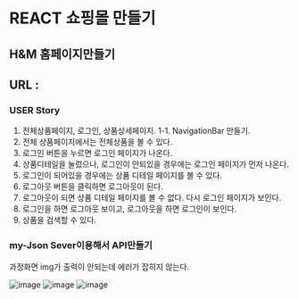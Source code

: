 # REACT 쇼핑몰 만들기

## H&M 홈페이지만들기

## URL : 

### USER Story
1. 전체상품페이지, 로그인, 상품상세페이지.
1-1. NavigationBar 만들기.
2. 전체 상품페이지에서는 전체상품을 볼 수 있다.
3. 로그인 버튼을 누르면 로그인 페이지가 나온다.
4. 상품디테일을 눌렀으나, 로그인이 안되있을 경우에는 로그인 페이지가 먼저 나온다.
5. 로그인이 되어있을 경우에는 상품 디테일 페이지를 볼 수 있다.
6. 로그아웃 버튼을 클릭하면 로그아웃이 된다.
7. 로그아웃이 되면 상품 디테일 페이지를 볼 수 없다. 다시 로그인 페이지가 보인다.
8. 로그인을 하면 로그아웃 보이고, 로그아웃을 하면 로그인이 보인다.
9. 상품을  검색할 수 있다.

### my-Json Sever이용해서 API만들기
과정화면 img가 출력이 안되는데 에러가 잡히지 않는다.

![image](https://github.com/EUNSOL0313/hnm-react-router-practice/assets/159598570/49e633b4-0cbb-41e7-bfa5-34b2ab478365)
![image](https://github.com/EUNSOL0313/hnm-react-router-practice/assets/159598570/9929eb4e-ddd7-44a1-8c35-5ff6fdc289fb)
![image](https://github.com/EUNSOL0313/hnm-react-router-practice/assets/159598570/7bce8c79-93cc-4799-9202-2a6710206515)
